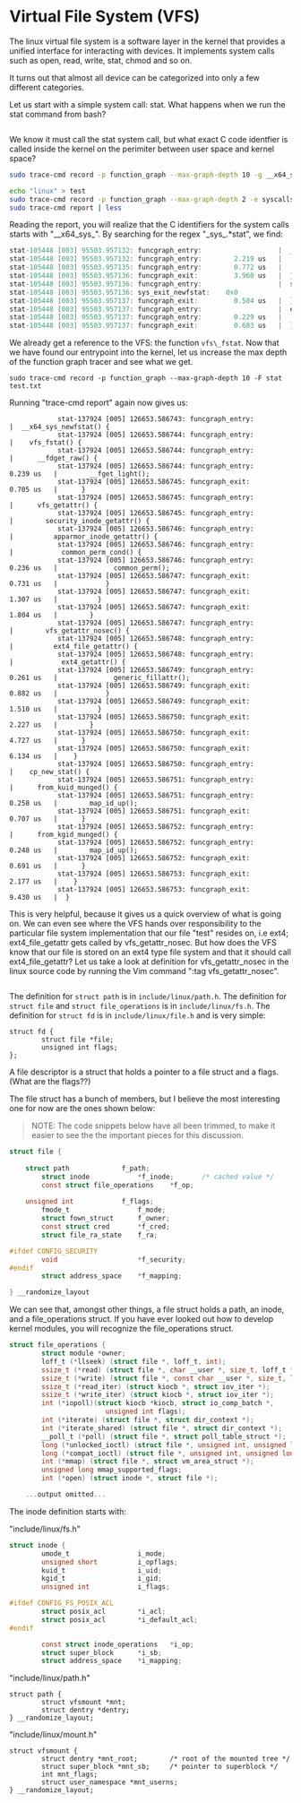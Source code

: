 # Virtual File System (VFS)

The linux virtual file system is a software layer in the kernel that provides a unified interface for interacting with devices. It implements system calls such as open, read, write, stat, chmod and so on.

It turns out that almost all device can be categorized into only a few different categories.  

Let us start with a simple system call: stat. What happens when we run the stat command from bash?
```bash

```


 We know it must call the stat system call, but what exact C code identfier is called inside the kernel on the perimiter between user space and kernel space? 


```bash
sudo trace-cmd record -p function_graph --max-graph-depth 10 -g __x64_sys_newfstat -F stat test.tx
```

```bash
echo "linux" > test
sudo trace-cmd record -p function_graph --max-graph-depth 2 -e syscalls -F stat test
sudo trace-cmd report | less
```

Reading the report, you will realize that the C identifiers for the system calls starts with "\_\_x64\_sys\_". By searching for the regex "\_sys\_.\*stat", we find:
```c
stat-105448 [003] 95503.957132: funcgraph_entry:                   |  __x64_sys_newfstat() {
stat-105448 [003] 95503.957132: funcgraph_entry:        2.219 us   |    vfs_fstat();
stat-105448 [003] 95503.957135: funcgraph_entry:        0.772 us   |    cp_new_stat();
stat-105448 [003] 95503.957136: funcgraph_exit:         3.960 us   |  }
stat-105448 [003] 95503.957136: funcgraph_entry:                   |  syscall_exit_work() {
stat-105448 [003] 95503.957136: sys_exit_newfstat:    0x0
stat-105448 [003] 95503.957137: funcgraph_exit:         0.504 us   |  }
stat-105448 [003] 95503.957137: funcgraph_entry:                   |  exit_to_user_mode_prepare() {
stat-105448 [003] 95503.957137: funcgraph_entry:        0.229 us   |    fpregs_assert_state_consistent();
stat-105448 [003] 95503.957137: funcgraph_exit:         0.683 us   |  }
```

We already get a reference to the VFS: the function `vfs\_fstat`. Now that we have found our entrypoint into the kernel, let us increase the max depth of the function graph tracer and see what we get.

```
sudo trace-cmd record -p function_graph --max-graph-depth 10 -F stat test.txt
```

Running "trace-cmd report" again now gives us:
```
            stat-137924 [005] 126653.586743: funcgraph_entry:                   |  __x64_sys_newfstat() {
            stat-137924 [005] 126653.586744: funcgraph_entry:                   |    vfs_fstat() {
            stat-137924 [005] 126653.586744: funcgraph_entry:                   |      __fdget_raw() {
            stat-137924 [005] 126653.586744: funcgraph_entry:        0.239 us   |        __fget_light();
            stat-137924 [005] 126653.586745: funcgraph_exit:         0.705 us   |      }
            stat-137924 [005] 126653.586745: funcgraph_entry:                   |      vfs_getattr() {
            stat-137924 [005] 126653.586745: funcgraph_entry:                   |        security_inode_getattr() {
            stat-137924 [005] 126653.586746: funcgraph_entry:                   |          apparmor_inode_getattr() {
            stat-137924 [005] 126653.586746: funcgraph_entry:                   |            common_perm_cond() {
            stat-137924 [005] 126653.586746: funcgraph_entry:        0.236 us   |              common_perm();
            stat-137924 [005] 126653.586747: funcgraph_exit:         0.731 us   |            }
            stat-137924 [005] 126653.586747: funcgraph_exit:         1.307 us   |          }
            stat-137924 [005] 126653.586747: funcgraph_exit:         1.804 us   |        }
            stat-137924 [005] 126653.586747: funcgraph_entry:                   |        vfs_getattr_nosec() {
            stat-137924 [005] 126653.586748: funcgraph_entry:                   |          ext4_file_getattr() {
            stat-137924 [005] 126653.586748: funcgraph_entry:                   |            ext4_getattr() {
            stat-137924 [005] 126653.586749: funcgraph_entry:        0.261 us   |              generic_fillattr();
            stat-137924 [005] 126653.586749: funcgraph_exit:         0.882 us   |            }
            stat-137924 [005] 126653.586749: funcgraph_exit:         1.510 us   |          }
            stat-137924 [005] 126653.586750: funcgraph_exit:         2.227 us   |        }
            stat-137924 [005] 126653.586750: funcgraph_exit:         4.727 us   |      }
            stat-137924 [005] 126653.586750: funcgraph_exit:         6.134 us   |    }
            stat-137924 [005] 126653.586750: funcgraph_entry:                   |    cp_new_stat() {
            stat-137924 [005] 126653.586751: funcgraph_entry:                   |      from_kuid_munged() {
            stat-137924 [005] 126653.586751: funcgraph_entry:        0.258 us   |        map_id_up();
            stat-137924 [005] 126653.586751: funcgraph_exit:         0.707 us   |      }
            stat-137924 [005] 126653.586752: funcgraph_entry:                   |      from_kgid_munged() {
            stat-137924 [005] 126653.586752: funcgraph_entry:        0.248 us   |        map_id_up();
            stat-137924 [005] 126653.586752: funcgraph_exit:         0.691 us   |      }
            stat-137924 [005] 126653.586753: funcgraph_exit:         2.177 us   |    }
            stat-137924 [005] 126653.586753: funcgraph_exit:         9.430 us   |  }
```

This is very helpful, because it gives us a quick overview of what is going on. We can even see where the VFS hands over responsibility to the particular file system implementation that our file "test" resides on, i.e ext4; ext4\_file\_getattr gets called by vfs\_getattr\_nosec. But how does the VFS know that our file is stored on an ext4 type file system and that it should call ext4\_file\_getattr? Let us take a look at definition for vfs\_getattr\_nosec in the linux source code by running the Vim command ":tag vfs\_getattr\_nosec".

```

```

The definition for `struct path` is in `include/linux/path.h`.
The definition for `struct file` and `struct file_operations` is in `include/linux/fs.h`.
The definition for `struct fd` is in `include/linux/file.h` and is very simple:
```
struct fd {
        struct file *file;
        unsigned int flags;
};
```
A file descriptor is a struct that holds a pointer to a file struct and a flags. (What are the flags??)


The file struct has a bunch of members, but I believe the most interesting one for now are the ones shown below:

> NOTE: The code snippets below have all been trimmed, to make it easier to see the the important pieces for this discussion.

```c
struct file {
        
	struct path             f_path;
        struct inode            *f_inode;       /* cached value */
        const struct file_operations    *f_op;
        
	unsigned int            f_flags;
        fmode_t                 f_mode;
        struct fown_struct      f_owner;
        const struct cred       *f_cred;
        struct file_ra_state    f_ra;

#ifdef CONFIG_SECURITY
        void                    *f_security;
#endif
        struct address_space    *f_mapping;

} __randomize_layout
```

We can see that, amongst other things, a file struct holds a path, an inode, and a file\_operations struct. If you have ever looked out how to develop kernel modules, you will recognize the file\_operations struct.

```c
struct file_operations {
        struct module *owner;
        loff_t (*llseek) (struct file *, loff_t, int);
        ssize_t (*read) (struct file *, char __user *, size_t, loff_t *);
        ssize_t (*write) (struct file *, const char __user *, size_t, loff_t *);
        ssize_t (*read_iter) (struct kiocb *, struct iov_iter *);
        ssize_t (*write_iter) (struct kiocb *, struct iov_iter *);
        int (*iopoll)(struct kiocb *kiocb, struct io_comp_batch *,
                        unsigned int flags);
        int (*iterate) (struct file *, struct dir_context *);
        int (*iterate_shared) (struct file *, struct dir_context *);
        __poll_t (*poll) (struct file *, struct poll_table_struct *);
        long (*unlocked_ioctl) (struct file *, unsigned int, unsigned long);
        long (*compat_ioctl) (struct file *, unsigned int, unsigned long);
        int (*mmap) (struct file *, struct vm_area_struct *);
        unsigned long mmap_supported_flags;
        int (*open) (struct inode *, struct file *);

	...output omitted...
```

The inode definition starts with:

"include/linux/fs.h"
```c 
struct inode {
        umode_t                 i_mode;
        unsigned short          i_opflags;
        kuid_t                  i_uid;
        kgid_t                  i_gid;
        unsigned int            i_flags;

#ifdef CONFIG_FS_POSIX_ACL
        struct posix_acl        *i_acl;
        struct posix_acl        *i_default_acl;
#endif

        const struct inode_operations   *i_op;
        struct super_block      *i_sb;
        struct address_space    *i_mapping;
```

"include/linux/path.h"
```
struct path {
        struct vfsmount *mnt;
        struct dentry *dentry;
} __randomize_layout;
```

"include/linux/mount.h"
```
struct vfsmount {
        struct dentry *mnt_root;        /* root of the mounted tree */
        struct super_block *mnt_sb;     /* pointer to superblock */
        int mnt_flags;
        struct user_namespace *mnt_userns;
} __randomize_layout;
```
